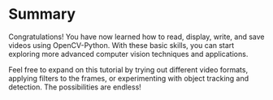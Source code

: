 # Summary

Congratulations! You have now learned how to read, display, write, and save videos using OpenCV-Python. With these basic skills, you can start exploring more advanced computer vision techniques and applications.

Feel free to expand on this tutorial by trying out different video formats, applying filters to the frames, or experimenting with object tracking and detection. The possibilities are endless!
